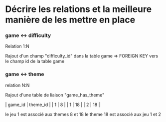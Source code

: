 # Décrire les relations et la meilleure manière de les mettre en place

### game <-> difficulty
Relation 1:N

Rajout d'un champ "difficulty_id" dans la table game
=> FOREIGN KEY vers le champ id de la table game

### game <-> theme
relation N:N

Rajout d'une table de liaison "game_has_theme"

| game_id | theme_id |
|    1    |    8     |
|    1    |    18    |
|    2    |    18    |

le jeu 1 est associé aux themes 8 et 18
le theme 18 est associé aux jeu 1 et 2

